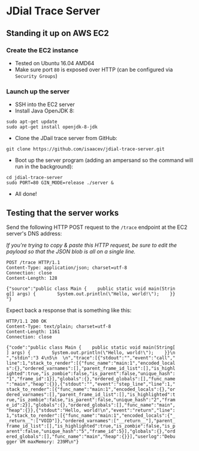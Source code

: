 # JDial Trace Server

## Standing it up on AWS EC2

### Create the EC2 instance
- Tested on Ubuntu 16.04 AMD64
- Make sure port `80` is exposed over HTTP (can be configured via `Security Groups`)

### Launch up the server
- SSH into the EC2 server
- Install Java OpenJDK 8:

```
sudo apt-get update
sudo apt-get install openjdk-8-jdk
```

- Clone the JDail trace server from GitHub:

```
git clone https://github.com/isaacev/jdial-trace-server.git
```

- Boot up the server program (adding an ampersand so the command will run in the background):

```
cd jdial-trace-server
sudo PORT=80 GIN_MODE=release ./server &
```

- All done!


## Testing that the server works

Send the following HTTP POST request to the `/trace` endpoint at the EC2 server's DNS address:

*If you're trying to copy & paste this HTTP request, be sure to edit the payload so that the JSON blob is all on a single line.*

```
POST /trace HTTP/1.1
Content-Type: application/json; charset=utf-8
Connection: close
Content-Length: 128

{"source":"public class Main {    public static void main(Strin
g[] args) {        System.out.println(\"Hello, world!\");    }}
"}
```

Expect back a response that is something like this:

```
HTTP/1.1 200 OK
Content-Type: text/plain; charset=utf-8
Content-Length: 1161
Connection: close

{"code":"public class Main {    public static void main(String[
] args) {        System.out.println(\"Hello, world!\");    }}\n
","stdin":"3 4\n5\n  \n","trace":[{"stdout":"","event":"call","
line":1,"stack_to_render":[{"func_name":"main:1","encoded_local
s":{},"ordered_varnames":[],"parent_frame_id_list":[],"is_highl
ighted":true,"is_zombie":false,"is_parent":false,"unique_hash":
"1","frame_id":1}],"globals":{},"ordered_globals":[],"func_name
":"main","heap":{}},{"stdout":"","event":"step_line","line":1,"
stack_to_render":[{"func_name":"main:1","encoded_locals":{},"or
dered_varnames":[],"parent_frame_id_list":[],"is_highlighted":t
rue,"is_zombie":false,"is_parent":false,"unique_hash":"2","fram
e_id":2}],"globals":{},"ordered_globals":[],"func_name":"main",
"heap":{}},{"stdout":"Hello, world!\n","event":"return","line":
1,"stack_to_render":[{"func_name":"main:1","encoded_locals":{"_
_return__":["VOID"]},"ordered_varnames":["__return__"],"parent_
frame_id_list":[],"is_highlighted":true,"is_zombie":false,"is_p
arent":false,"unique_hash":"5","frame_id":5}],"globals":{},"ord
ered_globals":[],"func_name":"main","heap":{}}],"userlog":"Debu
gger VM maxMemory: 239M\n"}
```
